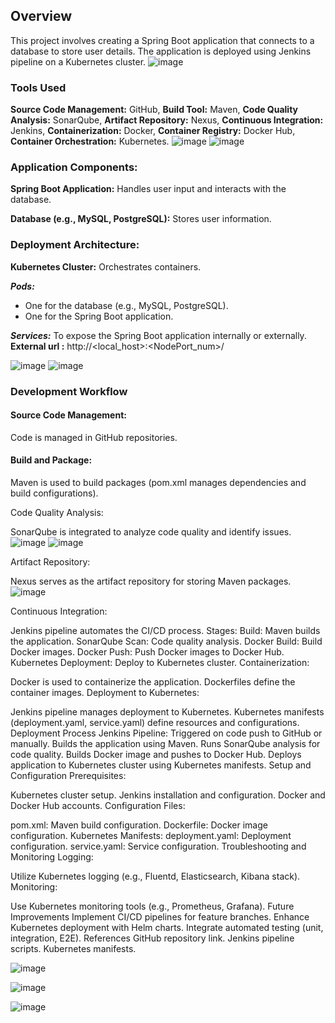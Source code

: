 ## Overview
This project involves creating a Spring Boot application that connects to a database to store user details. The application is deployed using Jenkins pipeline on a Kubernetes cluster.
![image](https://github.com/Loki-1/SpringBootApp/assets/134843197/336fd659-b823-4141-86e0-cc6645a3ca22)
### Tools Used
**Source Code Management:** GitHub, 
**Build Tool:** Maven, 
**Code Quality Analysis:** SonarQube, 
**Artifact Repository:** Nexus, 
**Continuous Integration:** Jenkins, 
**Containerization:** Docker, 
**Container Registry:** Docker Hub, 
**Container Orchestration:** Kubernetes.
![image](https://github.com/Loki-1/SpringBootApp/assets/134843197/da0df3ec-e3ad-42ca-8c4d-5d1ee6a76708)
![image](https://github.com/Loki-1/SpringBootApp/assets/134843197/c5850db8-4ea8-4e3b-bec0-8d194f4c661f)

### Application Components:
**Spring Boot Application:** Handles user input and interacts with the database.

**Database (e.g., MySQL, PostgreSQL):** Stores user information.




### Deployment Architecture:

**Kubernetes Cluster:** Orchestrates containers.

***Pods:***
* One for the database (e.g., MySQL, PostgreSQL).
* One for the Spring Boot application.

***Services:***
To expose the Spring Boot application internally or externally.
         **External url :** http://<local_host>:<NodePort_num>/

![image](https://github.com/Loki-1/SpringBootApp/assets/134843197/988338b5-ed31-4980-a2bb-a6eb7c6ec15b)
![image](https://github.com/Loki-1/SpringBootApp/assets/134843197/683110c3-0d48-4641-a920-5a4e01e569ef)






### Development Workflow
#### Source Code Management:
Code is managed in GitHub repositories.

#### Build and Package:
Maven is used to build packages (pom.xml manages dependencies and build configurations).

Code Quality Analysis:

SonarQube is integrated to analyze code quality and identify issues.
![image](https://github.com/Loki-1/SpringBootApp/assets/134843197/6a38b2c6-a1d1-4cc9-ae84-91dd4b76c16d)
![image](https://github.com/Loki-1/SpringBootApp/assets/134843197/8b18a98e-b7b2-4d89-99d3-33b9eac5bc7d)


Artifact Repository:

Nexus serves as the artifact repository for storing Maven packages.
![image](https://github.com/Loki-1/SpringBootApp/assets/134843197/d65f9747-90e5-49c0-8c12-4a394538ae1c)


Continuous Integration:

Jenkins pipeline automates the CI/CD process.
Stages:
Build: Maven builds the application.
SonarQube Scan: Code quality analysis.
Docker Build: Build Docker images.
Docker Push: Push Docker images to Docker Hub.
Kubernetes Deployment: Deploy to Kubernetes cluster.
Containerization:

Docker is used to containerize the application.
Dockerfiles define the container images.
Deployment to Kubernetes:

Jenkins pipeline manages deployment to Kubernetes.
Kubernetes manifests (deployment.yaml, service.yaml) define resources and configurations.
Deployment Process
Jenkins Pipeline:
Triggered on code push to GitHub or manually.
Builds the application using Maven.
Runs SonarQube analysis for code quality.
Builds Docker image and pushes to Docker Hub.
Deploys application to Kubernetes cluster using Kubernetes manifests.
Setup and Configuration
Prerequisites:

Kubernetes cluster setup.
Jenkins installation and configuration.
Docker and Docker Hub accounts.
Configuration Files:

pom.xml: Maven build configuration.
Dockerfile: Docker image configuration.
Kubernetes Manifests:
deployment.yaml: Deployment configuration.
service.yaml: Service configuration.
Troubleshooting and Monitoring
Logging:

Utilize Kubernetes logging (e.g., Fluentd, Elasticsearch, Kibana stack).
Monitoring:

Use Kubernetes monitoring tools (e.g., Prometheus, Grafana).
Future Improvements
Implement CI/CD pipelines for feature branches.
Enhance Kubernetes deployment with Helm charts.
Integrate automated testing (unit, integration, E2E).
References
GitHub repository link.
Jenkins pipeline scripts.
Kubernetes manifests.

![image](https://github.com/Loki-1/SpringBootApp/assets/134843197/8fe8411c-e833-46b3-af7e-3eb55b1284d4)

![image](https://github.com/Loki-1/SpringBootApp/assets/134843197/c52a215d-0ca5-4a0d-9216-61708cf944a3)

![image](https://github.com/Loki-1/SpringBootApp/assets/134843197/336fd659-b823-4141-86e0-cc6645a3ca22)

